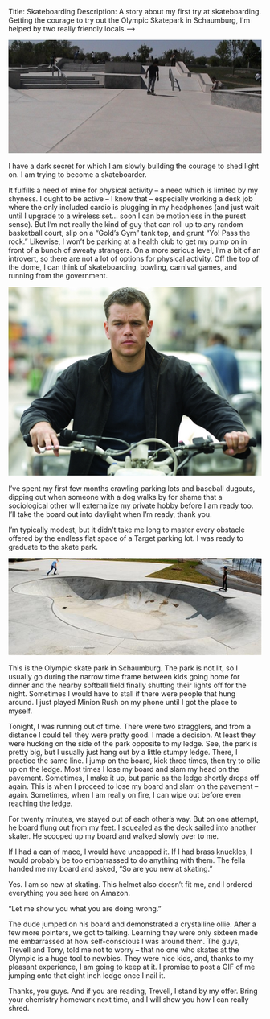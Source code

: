 Title: Skateboarding
Description: A story about my first try at skateboarding. Getting the courage to try out the Olympic Skatepark in Schaumburg, I'm helped by two really friendly locals.-->

![](/static/img/skatepark.jpg)

I have a dark secret for which I am slowly building the courage to shed light on.  I am trying to become a skateboarder.

It fulfills a need of mine for physical activity – a need which is limited by my shyness.  I ought to be active – I know that – especially working a desk job where the only included cardio is plugging in my headphones (and just wait until I upgrade to a wireless set… soon I can be motionless in the purest sense).  But I’m not really the kind of guy that can roll up to any random basketball court, slip on a “Gold’s Gym” tank top, and grunt “Yo!  Pass the rock.”  Likewise, I won’t be parking at a health club to get my pump on in front of a bunch of sweaty strangers.  On a more serious level, I’m a bit of an introvert, so there are not a lot of options for physical activity.  Off the top of the dome, I can think of skateboarding, bowling, carnival games, and running from the government.

![Jason Bourne is the perfect example of how you can be physically active without any meaningful interpersonal interaction - if you do not count throwing passports and pieces of glass at people](/static/img/mattdamon.jpg)

I’ve spent my first few months crawling parking lots and baseball dugouts, dipping out when someone with a dog walks by for shame that a sociological other will externalize my private hobby before I am ready too.  I’ll take the board out into daylight when I’m ready, thank you.

I’m typically modest, but it didn’t take me long to master every obstacle offered by the endless flat space of a Target parking lot.  I was ready to graduate to the skate park.

![It is clean now, but in time it will be covered in my blood.](/static/img/bowl.jpg)

This is the Olympic skate park in Schaumburg.  The park is not lit, so I usually go during the narrow time frame between kids going home for dinner and the nearby softball field finally shutting their lights off for the night.  Sometimes I would have to stall  if there were people that hung around.  I just played Minion Rush on my phone until I got the place to myself.

Tonight, I was running out of time.  There were two stragglers, and from a distance I could tell they were pretty good.  I made a decision.  At least they were hucking on the side of the park opposite to my ledge.  See, the park is pretty big, but I usually just hang out by a little stumpy ledge.  There, I practice the same line.  I jump on the board, kick three times, then try to ollie up on the ledge.  Most times I lose my board and slam my head on the pavement.  Sometimes, I make it up, but panic as the ledge shortly drops off again.  This is when I proceed to lose my board and slam on the pavement – again.  Sometimes, when I am really on fire, I can wipe out before even reaching the ledge.

For twenty minutes, we stayed out of each other’s way.  But on one attempt, he board flung out from my feet.  I squealed as the deck sailed into another skater.  He scooped up my board and walked slowly over to me.

If I had a can of mace, I would have uncapped it.  If I had brass knuckles, I would probably be too embarrassed to do anything with them.  The fella handed me my board and asked, “So are you new at skating.”

Yes.  I am so new at skating.  This helmet also doesn’t fit me, and I ordered everything you see here on Amazon.

“Let me show you what you are doing wrong.”

The dude jumped on his board and demonstrated a crystalline ollie.  After a few more pointers, we got to talking.  Learning they were only sixteen made me embarrassed at how self-conscious I was around them.  The guys, Trevell and Tony, told me not to worry – that no one who skates at the Olympic is a huge tool to newbies.  They were nice kids, and, thanks to my pleasant experience, I am going to keep at it.  I promise to post a GIF of me jumping onto that eight inch ledge once I nail it.

Thanks, you guys.  And if you are reading, Trevell, I stand by my offer.  Bring your chemistry homework next time, and I will show you how I can really shred.
